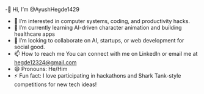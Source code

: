 -👋 Hi, I’m @AyushHegde1429
- 👀 I’m interested in computer systems, coding, and productivity hacks.
- 🌱 I’m currently learning AI-driven character animation and building healthcare apps
- 💞️ I’m looking to collaborate on AI, startups, or web development for social good.  
- 📫 How to reach me You can connect with me on LinkedIn or email me at hegde12324@gmail.com
- 😄 Pronouns:  He/Him
- ⚡ Fun fact: I love participating in hackathons and Shark Tank-style competitions for new tech ideas!

<!---
AyushHegde1429/AyushHegde1429 is a ✨ special ✨ repository because its `README.md` (this file) appears on your GitHub profile.
You can click the Preview link to take a look at your changes.
--->
